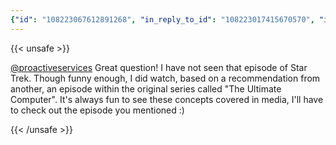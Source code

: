 ```yaml
---
{"id": "108223067612891268", "in_reply_to_id": "108223017415670570", "in_reply_to_account_id": "312622", "sensitive": false, "spoiler_text": "", "visibility": "public", "language": "en", "replies_count": 2, "reblogs_count": 0, "favourites_count": 1, "edited_at": null, "reblog": null, "application": null, "account": {"id": "108219415927856966", "username": "brozek", "acct": "brozek", "display_name": "Brandon Rozek", "locked": false, "bot": false, "discoverable": true, "group": false, "created_at": "2022-04-30T00:00:00.000Z", "note": "<p>Linux Enthusiast | FOSS Fanatic | Amateur Radio Operator | PhD Student in CS @ RPI</p><p>Mainly post about new things I learn about <a href=\"https://fosstodon.org/tags/Linux\" class=\"mention hashtag\" rel=\"tag\">#<span>Linux</span></a> and working on my website <a href=\"https://fosstodon.org/tags/IndieWeb\" class=\"mention hashtag\" rel=\"tag\">#<span>IndieWeb</span></a></p>", "url": "https://fosstodon.org/@brozek", "avatar": "https://cdn.fosstodon.org/accounts/avatars/108/219/415/927/856/966/original/c007afd0c6749859.png", "avatar_static": "https://cdn.fosstodon.org/accounts/avatars/108/219/415/927/856/966/original/c007afd0c6749859.png", "header": "https://fosstodon.org/headers/original/missing.png", "header_static": "https://fosstodon.org/headers/original/missing.png", "followers_count": 61, "following_count": 174, "statuses_count": 22, "last_status_at": "2022-05-03", "emojis": [], "fields": [{"name": "Website", "value": "<a href=\"https://brandonrozek.com\" target=\"_blank\" rel=\"nofollow noopener noreferrer me\"><span class=\"invisible\">https://</span><span class=\"\">brandonrozek.com</span><span class=\"invisible\"></span></a>", "verified_at": "2022-05-01T03:44:26.506+00:00"}, {"name": "GitHub", "value": "<a href=\"https://github.com/Brandon-Rozek\" target=\"_blank\" rel=\"nofollow noopener noreferrer me\"><span class=\"invisible\">https://</span><span class=\"\">github.com/Brandon-Rozek</span><span class=\"invisible\"></span></a>", "verified_at": null}]}, "media_attachments": [], "mentions": [{"id": "312622", "username": "proactiveservices", "url": "https://fosstodon.org/@proactiveservices", "acct": "proactiveservices"}], "tags": [], "emojis": [], "card": null, "poll": null, "syndication": "https://fosstodon.org/@brozek/108223067612891268", "date": "2022-04-30T21:09:20.407Z"}
---
```

{{< unsafe >}}
<p><span class="h-card"><a href="https://fosstodon.org/@proactiveservices" class="u-url mention">@<span>proactiveservices</span></a></span> Great question! I have not seen that episode of Star Trek. Though funny enough, I did watch, based on a recommendation from another,  an episode within the original series called &quot;The Ultimate Computer&quot;. It&#39;s always fun to see these concepts covered in media, I&#39;ll have to check out the episode you mentioned :)</p>
{{< /unsafe >}}

